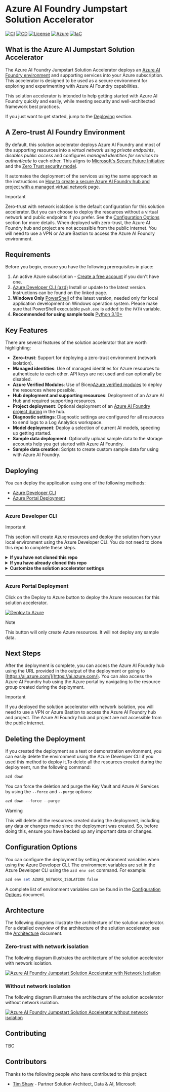 # Azure AI Foundry Jumpstart Solution Accelerator

[![CI][ci-shield]][ci-url]
[![CD][cd-shield]][cd-url]
[![License][license-shield]][license-url]
[![Azure][azure-shield]][azure-url]
[![IaC][iac-shield]][iac-url]

## What is the Azure AI Jumpstart Solution Accelerator

The Azure AI Foundry Jumpstart Solution Accelerator deploys an [Azure AI Foundry environment](https://learn.microsoft.com/azure/ai-foundry/how-to/create-secure-ai-hub) and supporting services into your Azure subscription. This accelerator is designed to be used as a secure environment for exploring and experimenting with Azure AI Foundry capabilities.

This solution accelerator is intended to help getting started with Azure AI Foundry quickly and easily, while meeting security and well-architected framework best practices.

If you just want to get started, jump to the [Deploying](#deploying) section.

## A Zero-trust AI Foundry Environment

By default, this solution accelerator deploys Azure AI Foundry and most of the supporting resources into a *virtual network* using *private endpoints*, *disables public access* and configures *managed identities for services to authenticate* to each other. This aligns to [Microsoft's Secure Future Initiative](https://www.microsoft.com/trust-center/security/secure-future-initiative) and the [Zero Trust security model](https://learn.microsoft.com/security/zero-trust/).

It automates the deployment of the services using the same approach as the instructions on [How to create a secure Azure AI Foundry hub and project with a managed virtual network](https://learn.microsoft.com/azure/ai-foundry/how-to/secure-data-playground) page.

> [!IMPORTANT]
> Zero-trust with network isolation is the default configuration for this solution accelerator. But you can choose to deploy the resources without a virtual network and public endpoints if you prefer. See the [Configuration Options](#configuration-options) section for more details.
> When deployed with zero-trust, the Azure AI Foundry hub and project are not accessible from the public internet. You will need to use a VPN or Azure Bastion to access the Azure AI Foundry environment.

## Requirements

Before you begin, ensure you have the following prerequisites in place:

1. An active Azure subscription - [Create a free account](https://azure.microsoft.com/free/) if you don't have one.
1. [Azure Developer CLI (azd)](https://aka.ms/install-azd) Install or update to the latest version. Instructions can be found on the linked page.
1. **Windows Only** [PowerShell](https://learn.microsoft.com/powershell/scripting/install/installing-powershell-on-windows) of the latest version, needed only for local application development on Windows operation system. Please make sure that PowerShell executable `pwsh.exe` is added to the `PATH` variable.
1. **Recommended for using sample tools** [Python 3.10+](https://www.python.org/downloads/)

## Key Features

There are several features of the solution accelerator that are worth highlighting:

- **Zero-trust**: Support for deploying a zero-trust environment (network isolation).
- **Managed identities**: Use of managed identities for Azure resources to authenticate to each other. API keys are not used and can optionally be disabled.
- **Azure Verified Modules**: Use of Bicep[Azure verified modules](https://aka.ms/avm) to deploy the resources where possible.
- **Hub deployment and supporting resources**: Deployment of an Azure AI Hub and required supporting resources.
- **Project deployment**: Optional deployment of an [Azure AI Foundry project during](https://learn.microsoft.com/azure/ai-foundry/concepts/ai-resources#organize-work-in-projects-for-customization) in the hub.
- **Diagnostic settings**: Diagnostic settings are configured for all resources to send logs to a Log Analytics workspace.
- **Model deployment**: Deploy a selection of current AI models, speeding up getting started.
- **Sample data deployment**: Optionally upload sample data to the storage accounts help you get started with Azure AI Foundry.
- **Sample data creation**: Scripts to create custom sample data for using with Azure AI Foundry.

## Deploying

You can deploy the application using one of the following methods:

- [Azure Developer CLI](azure-developer-cli)
- [Azure Portal Deployment](azure-portal-deployment)

---

### Azure Developer CLI

> [!IMPORTANT]
> This section will create Azure resources and deploy the solution from your local environment using the Azure Developer CLI. You do not need to clone this repo to complete these steps.

<details>
  <summary><b>If you have not cloned this repo</b></summary>

1. Download the [Azure Developer CLI](https://learn.microsoft.com/azure/developer/azure-developer-cli/overview)
1. If you have not cloned this repo, you can use the `azd init -t PlagueHO/azure-ai-foundry-jumpstart` command to clone the repo and initialize it.

   ```powershell
   azd init -t PlagueHO/azure-ai-foundry-jumpstart
   ```

1. Authenticate the Azure Developer CLI  by running `azd auth login`.

   ```powershell
   azd auth login
   ```

1. (Optional) If you want to deploy the solution accelerator without network isolation, set the `AZURE_NETWORK_ISOLATION` environment variable to `false`:

   ```powershell
   azd env set AZURE_NETWORK_ISOLATION false
   ```

   > [!NOTE]
   > This will deploy the Azure AI Foundry hub and project with public endpoints. You can access the Azure AI Foundry hub and project from the public internet. This is recommended for demonstration and testing purposes or when there is no requirement for network isolation.

1. Run `azd up` to provision and deploy the application

   ```powershell
   azd up

</details>

<details>
  <summary><b>If you have already cloned this repo</b></summary>

1. Download the [Azure Developer CLI](https://learn.microsoft.com/azure/developer/azure-developer-cli/overview)
1. If you have already cloned this repo, change directory to the repo root directory.

   ```powershell
   cd azure-ai-foundry-jumpstart
   ```

1. Authenticate the Azure Developer CLI  by running `azd auth login`.

   ```powershell
   azd auth login
   ```

1. (Optional) If you want to deploy the solution accelerator without network isolation, set the `AZURE_NETWORK_ISOLATION` environment variable to `false`:

   ```powershell
   azd env set AZURE_NETWORK_ISOLATION false
   ```

   > [!NOTE]
   > This will deploy the Azure AI Foundry hub and project with public endpoints. You can access the Azure AI Foundry hub and project from the public internet.

1. Run `azd up` to provision and deploy the application

   ```powershell
   azd up
   ```

</details>

<details>
  <summary><b>Customize the solution accelerator settings</b></summary>

You can control many aspects of the AI Foundry environment during deployment by setting the environment values using the `azd env set` command before running the `azd up` command. For example:

```powershell
azd env set AZURE_NETWORK_ISOLATION false
azd env set DEPLOY_SAMPLE_OPENAI_MODELS true
azd env set DEPLOY_SAMPLE_DATA true
azd env set AZURE_CONTAINER_REGISTRY_DEPLOY false
azd env set AZURE_AI_SEARCH_DEPLOY false
azd env set AZURE_AI_FOUNDRY_PROJECT true
azd env set AZURE_AI_FOUNDRY_HUB_DESCRIPTION "Sandbox hub for PoC work"
azd env set AZURE_AI_FOUNDRY_HUB_FRIENDLY_NAME "My AI Hub"
azd env set AZURE_AI_FOUNDRY_PROJECT_DEPLOY true
azd env set AZURE_AI_FOUNDRY_PROJECT_NAME "my-ai-project"
azd env set AZURE_AI_FOUNDRY_PROJECT_DESCRIPTION "This is my first AI project."
azd env set AZURE_AI_FOUNDRY_PROJECT_FRIENDLY_NAME "My AI Project"
```

A complete list of environment variables can be found in the [Configuration Options](docs/CONFIGURATION_OPTIONS.md) document.

</details>

---

### Azure Portal Deployment

Click on the Deploy to Azure button to deploy the Azure resources for this solution accelerator.

[![Deploy to Azure](https://aka.ms/deploytoazurebutton)](https://portal.azure.com/#create/Microsoft.Template/uri/https%3A%2F%2Fraw.githubusercontent.com%2FPlagueHO%2Fazure-ai-foundry-jumpstart%2Fmain%2Finfra%2Fmain.json)

> [!NOTE]
> This button will only create Azure resources. It will not deploy any sample data.

## Next Steps

After the deployment is complete, you can access the Azure AI Foundry hub using the URL provided in the output of the deployment or going to [https://ai.azure.com/](https://ai.azure.com/). You can also access the Azure AI Foundry hub using the Azure portal by navigating to the resource group created during the deployment.

> [!IMPORTANT]
> If you deployed the solution accelerator with network isolation, you will need to use a VPN or Azure Bastion to access the Azure AI Foundry hub and project. The Azure AI Foundry hub and project are not accessible from the public internet.

## Deleting the Deployment

If you created the deployment as a test or demonstration environment, you can easily delete the environment using the Azure Developer CLI if you used this method to deploy it.To delete all the resources created during the deployment, run the following command:

```powershell
azd down
```

You can force the deletion and purge the Key Vault and Azure AI Services by using the `--force` and `--purge` options:

```powershell
azd down --force --purge
```

> [!WARNING]
> This will delete all the resources created during the deployment, including any data or changes made since the deployment was created. So, before doing this, ensure you have backed up any important data or changes.

## Configuration Options

You can configure the deployment by setting environment variables when using the Azure Developer CLI. The environment variables are set in the Azure Developer CLI using the `azd env set` command. For example:

```powershell
azd env set AZURE_NETWORK_ISOLATION false
```

A complete list of environment variables can be found in the [Configuration Options](docs/CONFIGURATION_OPTIONS.md) document.

## Archtecture

The following diagrams illustrate the architecture of the solution accelerator. For a detailed overview of the architecture of the solution accelerator, see the [Architecture](docs/design/ARCHITECTURE.md) document.

### Zero-trust with network isolation

The following diagram illustrates the architecture of the solution accelerator with network isolation.

[![Azure AI Foundry Jumpstart Solution Accelerator with Network Isolation](docs/images/azure-ai-foundry-jumpstart-zero-trust.svg)](docs/images/azure-ai-foundry-jumpstart-zero-trust.svg)

### Without network isolation

The following diagram illustrates the architecture of the solution accelerator without network isolation.

[![Azure AI Foundry Jumpstart Solution Accelerator without network isolation](docs/images/azure-ai-foundry-jumpstart-public.svg)](docs/images/azure-ai-foundry-jumpstart-public.svg)

## Contributing

TBC

## Contributors

Thanks to the following people who have contributed to this project:

- [Tim Shaw](https://github.com/Ancient13) - Partner Solution Architect, Data & AI, Microsoft

<!-- Badge reference links -->
[ci-shield]: https://img.shields.io/github/actions/workflow/status/PlagueHO/azure-ai-foundry-jumpstart/continuous-integration.yml?branch=main&label=CI
[ci-url]: https://github.com/PlagueHO/azure-ai-foundry-jumpstart/actions/workflows/continuous-integration.yml

[cd-shield]: https://img.shields.io/github/actions/workflow/status/PlagueHO/azure-ai-foundry-jumpstart/continuous-delivery.yml?branch=main&label=CD
[cd-url]: https://github.com/PlagueHO/azure-ai-foundry-jumpstart/actions/workflows/continuous-delivery.yml

[license-shield]: https://img.shields.io/github/license/PlagueHO/azure-ai-foundry-jumpstart
[license-url]: https://github.com/PlagueHO/azure-ai-foundry-jumpstart/blob/main/LICENSE

[azure-shield]: https://img.shields.io/badge/Azure-Solution%20Accelerator-0078D4?logo=microsoftazure&logoColor=white
[azure-url]: https://azure.microsoft.com/

[iac-shield]: https://img.shields.io/badge/Infrastructure%20as%20Code-Bicep-5C2D91?logo=azurepipelines&logoColor=white
[iac-url]: https://learn.microsoft.com/en-us/azure/azure-resource-manager/bicep/overview
